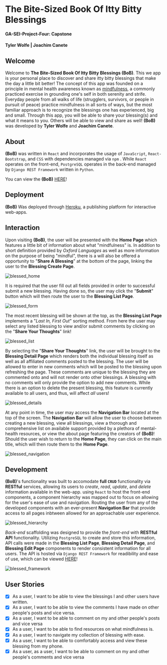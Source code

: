 # The Bite-Sized Book Of Itty Bitty Blessings
#### GA-SEI-Project-Four: Capstone
#### Tyler Wolfe | Joachim Canete

## Welcome
Welcome to **The Bite-Sized Book Of Itty Bitty Blessings (BoB)**. This we app is your personal place to discover and share itty bitty blessings that make the day a little bit better! The concept of this app was founded on a principle in mental health awareness known as [mindfulness](https://www.mindful.org/what-is-mindfulness/), a commonly practiced exercise in grounding one's self in both serenity and strife. Everyday people from all walks of life (strugglers, survivors, or people in pursuit of peace) practice mindfulness in all sorts of ways, but the most familiar approach is to recognize the blessings one has experienced, big and small. Through this app, you will be able to share your blessing(s) and what it means to you. Others will be able to view and share as well! **(BoB)** was developed by **Tyler Wolfe** and **Joachim Canete**.

## About
**(BoB)** was written in `React` and incorporates the usage of `JavaScript`, `React-Bootstrap`, and `CSS` with dependencies managed via `npm` . While `React` operates on the front-end, `PostgreSQL` operates in the back-end managed by `Django REST Framework` written in `Python`.

You can view the **(BoB)** [HERE]()!

## Deployment
**(BoB)** Was deployed through [Heroku](https://www.heroku.com/), a publishing platform for interactive web-apps.

## Interaction
Upon visiting **(BoB)**, the user will be presented with the **Home Page** which features a little bit of information about what "mindfulness" is. In addition to short definition provided by *Oxford Languages* as well as more information on the purpose of being "mindful", there is a will also be offered a opportunity  to "**Share A Blessing**" at the bottom of the page, linking the user to the **Blessing Create Page**.

![blessed_home](https://i.imgur.com/b5zGHLr.png)

It is required that the user fill out all fields provided in order to successful submit a new blessing. Having done so, the user may click the "**Submit**" button which will then route the user to the **Blessing List Page**.

![blessed_form](https://i.imgur.com/fwRsojb.png)

 The most recent blessing will be shown at the top, as the **Blessing List Page** implements a "*Last In, First Out*" sorting method. From here the user may select any listed blessing to view and/or submit comments by clicking on the "**Share Your Thoughts**" link!

![blessed_list](https://i.imgur.com/IxLHLKU.png)

By selecting the "**Share Your Thoughts**" link, the user will be brought to the **Blessing Detail Page** which renders both the individual blessing itself as well as all affiliated comments posted to the blessing. The user will be allowed to enter in new comments which will be posted to the blessing upon refreshing the page. These comments are unique to the blessing they are commented onto and will not render onto other blessings. A blessing with no comments will only provide the option to add new comments. While there is an option to delete the present blessing, this feature is currently available to all users, and thus, will affect *all* users!

![blessed_details](https://i.imgur.com/t37zTI2.png)

At any point in time, the user may access the **Navigation Bar** located at the top of the screen. The **Navigation Bar** will allow the user to choose between creating a new blessing, view all blessings, view a thorough and comprehensive list on available support provided by a plethora of mental-health resources, or view the about page featuring the creators of **(BoB)**! Should the user wish to return to the **Home Page**, they can click on the main title, which will then route them to the **Home Page**.

![blessed_navigation](https://i.imgur.com/E9hVQje.png)

## Development

**(BoB)**'s functionality was built to accomodate **full `CRUD`** functionality via **RESTful** services, allowing its users to _create_, _read_, _update_, and _delete_ information available in the web-app. using `React` to host the front-end components, a component hierarchy was mapped out to focus on allowing for the user's ease of use and navigation. Routing the user from any of the developed components with an ever-present **Navigation Bar** that provide access to all pages inbtween allowed for an approachable user experience.

![blessed_hierarchy](https://i.imgur.com/vmQvmi1.png)

_Back-end_ scaffolding was designed to provide the _front-end_ with **RESTful API** functionality. Utilizing `PostgreSQL` to create and store this information, API calls were made in the **Blessing List Page**, **Blessing Detail Page**, and **Blessing Edit Page** components to render consistent information for all users. The API is hosted via `Django REST Framework` for readibility and ease of use, which can be viewed [HERE](https://nameless-citadel-52825.herokuapp.com/blessings/)!

![blessed_framework](https://i.imgur.com/8SDWNKn.png)

## User Stories

- [x] As a user, I want to be able to view the blessings I and other users have written.
- [x] As a user, I want to be able to view the comments I have made on other people's posts and vice versa.
- [x] As a user, I want to be able to comment on my and other people's posts and vice versa
- [x] As a user, I want to be able to find resources on what mindfulness is.
- [x] As a user, I want to navigate my collection of blessing with ease.
- [x] As a user, I want to be able to comfortably access and view these blessing from my phone.
- [x] As a user, as a user, I want to be able to comment on my and other people's comments and vice versa